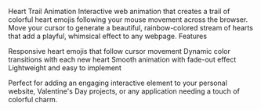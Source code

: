 Heart Trail Animation
Interactive web animation that creates a trail of colorful heart emojis following your mouse movement across the browser. Move your cursor to generate a beautiful, rainbow-colored stream of hearts that add a playful, whimsical effect to any webpage.
Features

Responsive heart emojis that follow cursor movement
Dynamic color transitions with each new heart
Smooth animation with fade-out effect
Lightweight and easy to implement

Perfect for adding an engaging interactive element to your personal website, Valentine's Day projects, or any application needing a touch of colorful charm.
